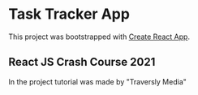# Task Tracker App

This project was bootstrapped with [Create React App](https://github.com/facebook/create-react-app).

## React JS Crash Course 2021

In the project tutorial was made by "Traversly Media"
